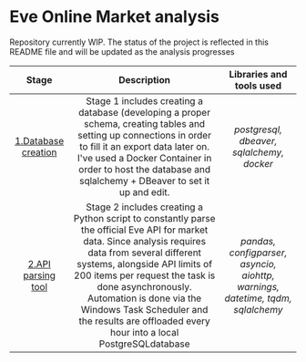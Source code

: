 # Eve Online Market analysis
Repository currently WIP. The status of the project is reflected in this README file and will be updated as the analysis progresses

| Stage | Description | Libraries and tools used |
| :--------------------: | :---------------------: |:---------------------------:|
| [1.Database creation](https://github.com/samalyarov/eve_online_market_analysis/tree/main/postgresql_db)| Stage 1 includes creating a database (developing a proper schema, creating tables and setting up connections in order to fill it an export data later on. I've used a Docker Container in order to host the database and sqlalchemy + DBeaver to set it up and edit. | *postgresql, dbeaver, sqlalchemy, docker* |
| [2.API parsing tool](link_here) | Stage 2 includes creating a Python script to constantly parse the official Eve API for market data. Since analysis requires data from several different systems, alongside API limits of 200 items per request the task is done asynchronously. Automation is done via the Windows Task Scheduler and the results are offloaded every hour into a local PostgreSQLdatabase | *pandas, configparser, asyncio, aiohttp, warnings, datetime, tqdm, sqlalchemy* |
